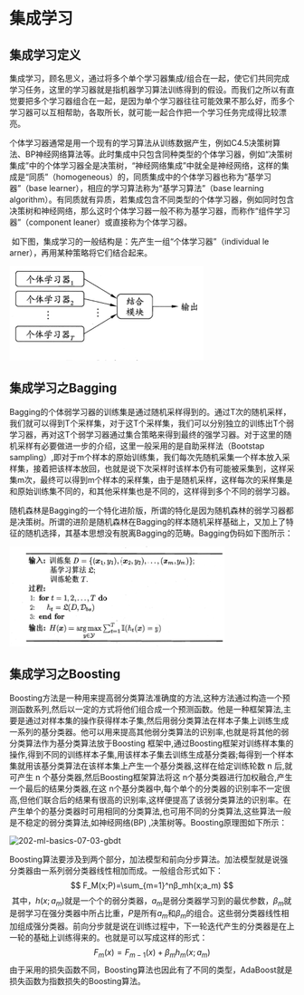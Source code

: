 # 集成学习

## 集成学习定义

​	集成学习，顾名思义，通过将多个单个学习器集成/组合在一起，使它们共同完成学习任务，这里的学习器就是指机器学习算法训练得到的假设。而我们之所以有直觉要把多个学习器组合在一起，是因为单个学习器往往可能效果不那么好，而多个学习器可以互相帮助，各取所长，就可能一起合作把一个学习任务完成得比较漂亮。

​	个体学习器通常是用一个现有的学习算法从训练数据产生，例如C4.5决策树算法、BP神经网络算法等。此时集成中只包含同种类型的个体学习器，例如“决策树集成”中的个体学习器全是决策树，“神经网络集成”中就全是神经网络，这样的集成是“同质”（homogeneous）的，同质集成中的个体学习器也称为“基学习器”（base learner），相应的学习算法称为“基学习算法”（base learning algorithm）。有同质就有异质，若集成包含不同类型的个体学习器，例如同时包含决策树和神经网络，那么这时个体学习器一般不称为基学习器，而称作“组件学习器”（component leaner）或直接称为个体学习器。

​	如下图，集成学习的一般结构是：先产生一组“个体学习器”（individual le	arner），再用某种策略将它们结合起来。

![202-ml-basics-07-01-RF](202-ml-basics-07/202-ml-basics-07-01-RF.png)

## 集成学习之Bagging

​	Bagging的个体弱学习器的训练集是通过随机采样得到的。通过T次的随机采样，我们就可以得到T个采样集，对于这T个采样集，我们可以分别独立的训练出T个弱学习器，再对这T个弱学习器通过集合策略来得到最终的强学习器。对于这里的随机采样有必要做进一步的介绍，这里一般采用的是自助采样法（Bootstap sampling）,即对于m个样本的原始训练集，我们每次先随机采集一个样本放入采样集，接着把该样本放回，也就是说下次采样时该样本仍有可能被采集到，这样采集m次，最终可以得到m个样本的采样集，由于是随机采样，这样每次的采样集是和原始训练集不同的，和其他采样集也是不同的，这样得到多个不同的弱学习器。

​	随机森林是Bagging的一个特化进阶版，所谓的特化是因为随机森林的弱学习器都是决策树。所谓的进阶是随机森林在Bagging的样本随机采样基础上，又加上了特征的随机选择，其基本思想没有脱离Bagging的范畴。Bagging伪码如下图所示：

![202-ml-basics-07-02-RF](202-ml-basics-07/202-ml-basics-07-02-RF.png)

## 集成学习之Boosting

​	Boosting方法是一种用来提高弱分类算法准确度的方法,这种方法通过构造一个预测函数系列,然后以一定的方式将他们组合成一个预测函数。他是一种框架算法,主要是通过对样本集的操作获得样本子集,然后用弱分类算法在样本子集上训练生成一系列的基分类器。他可以用来提高其他弱分类算法的识别率,也就是将其他的弱分类算法作为基分类算法放于Boosting 框架中,通过Boosting框架对训练样本集的操作,得到不同的训练样本子集,用该样本子集去训练生成基分类器;每得到一个样本集就用该基分类算法在该样本集上产生一个基分类器,这样在给定训练轮数 n 后,就可产生 n 个基分类器,然后Boosting框架算法将这 n个基分类器进行加权融合,产生一个最后的结果分类器,在这 n个基分类器中,每个单个的分类器的识别率不一定很高,但他们联合后的结果有很高的识别率,这样便提高了该弱分类算法的识别率。在产生单个的基分类器时可用相同的分类算法,也可用不同的分类算法,这些算法一般是不稳定的弱分类算法,如神经网络(BP) ,决策树等。Boosting原理图如下所示：



![202-ml-basics-07-03-gbdt](D:/clone/ai2-lessons/202-ml-basics/202-ml-basics-07/202-ml-basics-07-03-gbdt.png)

​	Boosting算法要涉及到两个部分，加法模型和前向分步算法。加法模型就是说强分类器由一系列弱分类器线性相加而成。一般组合形式如下：
$$
F_M(x;P)=\sum_{m=1}^nβ_mh(x;a_m)
$$
​	其中，$h(x;a_m)$就是一个个的弱分类器，$a_m$是弱分类器学习到的最优参数，$β_m$就是弱学习在强分类器中所占比重，$P$是所有$a_m$和$β_m$的组合。这些弱分类器线性相加组成强分类器。前向分步就是说在训练过程中，下一轮迭代产生的分类器是在上一轮的基础上训练得来的。也就是可以写成这样的形式：
$$
F_m (x)=F_{m-1}(x)+ β_mh_m (x;a_m)
$$
​	由于采用的损失函数不同，Boosting算法也因此有了不同的类型，AdaBoost就是损失函数为指数损失的Boosting算法。